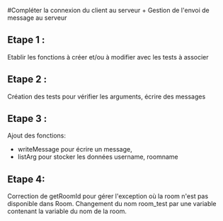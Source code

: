 #Compléter la connexion du client au serveur + Gestion de l'envoi de message au serveur

## Etape 1 :
Etablir les fonctions à créer et/ou à modifier avec les tests à associer

## Etape 2 :
Création des tests pour vérifier les arguments, écrire des messages

## Etape 3 :
Ajout des fonctions:  
- writeMessage pour écrire un message, 
- listArg pour stocker les données username, roomname 

## Etape 4:
Correction de getRoomId pour gérer l'exception où la room n'est pas disponible dans Room.
Changement du nom room_test par une variable contenant la variable du nom de la room. 
